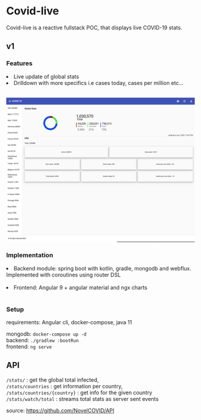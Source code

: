 # Covid-live

Covid-live is a reactive fullstack POC, that displays live COVID-19 stats.
<br>

## v1
### Features
<li> Live update of global stats </li>
<li> Drilldown with more specifics i.e cases today, cases per million etc... </li>
<br>

![v1_pic](/doc/v1_covid.png)

### Implementation
<li> Backend module: spring boot with kotlin, gradle, mongodb and webflux. Implemented with coroutines using 
 router DSL </li>
<br>
<li> Frontend: Angular 9 + angular material and ngx charts </li>
<br>

### Setup
requirements: Angular cli, docker-compose, java 11

mongodb:
```docker-compose up -d```
<br>
backend:
```./gradlew :bootRun```
<br>
frontend:
```ng serve```

## API
```/stats/``` : get the global total infected, <br> 
```/stats/countries``` : get information per country, <br>
```/stats/countries/{country}``` : get info for the given country <br>
```/stats/watch/total``` : streams total stats as server sent events

source: 
https://github.com/NovelCOVID/API
